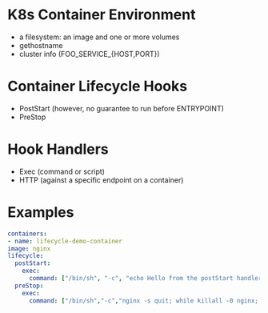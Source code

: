 # K8s Container Environment
- a filesystem: an image and one or more volumes
- gethostname
- cluster info (FOO_SERVICE_{HOST,PORT})

# Container Lifecycle Hooks
- PostStart (however, no guarantee to run before ENTRYPOINT)
- PreStop

# Hook Handlers
- Exec (command or script)
- HTTP (against a specific endpoint on a container)

# Examples
```yaml
containers:
- name: lifecycle-demo-container
image: nginx
lifecycle:
  postStart:
    exec:
      command: ["/bin/sh", "-c", "echo Hello from the postStart handler > /usr/share/message"]
  preStop:
    exec:
      command: ["/bin/sh","-c","nginx -s quit; while killall -0 nginx; do sleep 1; done"]
```